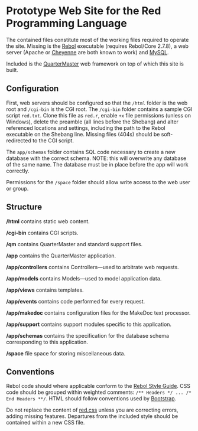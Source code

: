 Prototype Web Site for the Red Programming Language
====

The contained files constitute most of the working files required to operate the site. Missing is the [Rebol](http://rebol.com/downloads.html) executable (requires Rebol/Core 2.7.8), a web server (Apache or [Cheyenne](http://cheyenne-server.org/) are both known to work) and [MySQL](http://www.mysql.com/).

Included is the [QuarterMaster](https://github.com/rgchris/QuarterMaster) web framework on top of which this site is built.

Configuration
----

First, web servers should be configured so that the `/html` folder is the web root and `/cgi-bin` is the CGI root. The `/cgi-bin` folder contains a sample CGI script `red.txt`. Clone this file as `red.r`, enable `+x` file permissions (unless on Windows), delete the preamble (all lines before the Shebang) and alter referenced locations and settings, including the path to the Rebol executable on the Shebang line. Missing files (404s) should be soft-redirected to the CGI script.

The `app/schemas` folder contains SQL code necessary to create a new database with the correct schema. NOTE: this will overwrite any database of the same name. The database must be in place before the app will work correctly.

Permissions for the `/space` folder should allow write access to the web user or group.

Structure
----

**/html** contains static web content.

**/cgi-bin** contains CGI scripts.

**/qm** contains QuarterMaster and standard support files.

**/app** contains the QuarterMaster application.

**/app/controllers** contains Controllers—used to arbitrate web requests.

**/app/models** contains Models—used to model application data.

**/app/views** contains templates.

**/app/events** contains code performed for every request.

**/app/makedoc** contains configuration files for the MakeDoc text processor.

**/app/support** contains support modules specific to this application.

**/app/schemas** contains the specification for the database schema corresponding to this application.

**/space** file space for storing miscellaneous data.

Conventions
----

Rebol code should where applicable conform to the [Rebol Style Guide](http://www.rebol.com/docs/core23/rebolcore-5.html#section-5). CSS code should be grouped within weighted comments: `/** Headers */ ... /* End Headers **/`. HTML should follow conventions used by [Bootstrap](http://getbootstrap.com/css/).

Do not replace the content of [red.css](https://github.com/rgchris/Red-Lang.org/blob/master/html/assets/red.css) unless you are correcting errors, adding missing features. Departures from the included style should be contained within a new CSS file.
